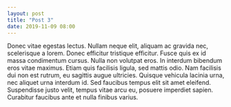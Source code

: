 ```yaml
---
layout: post
title: "Post 3"
date: 2019-11-09 08:00
---
```


Donec vitae egestas lectus. Nullam neque elit, aliquam ac gravida nec, scelerisque a lorem. Donec efficitur tristique efficitur. Fusce quis ex id massa condimentum cursus. Nulla non volutpat eros. In interdum bibendum eros vitae maximus. Etiam quis facilisis ligula, sed mattis odio. Nam facilisis dui non est rutrum, eu sagittis augue ultricies. Quisque vehicula lacinia urna, nec aliquet urna interdum id. Sed faucibus tempus elit sit amet eleifend. Suspendisse justo velit, tempus vitae arcu eu, posuere imperdiet sapien. Curabitur faucibus ante et nulla finibus varius.